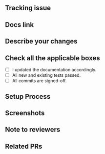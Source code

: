 <!--
Thank you for sending the PR! 
Please fill the applicable details below
Happy contributing!
-->

## Tracking issue

<!-- If your PR fixes an open issue, use `Closes #999` to link your PR with the issue. #999 stands for the issue number you are fixing -->

<!-- Remove this section if not applicable -->

<!-- Example: Closes #31 -->

## Docs link

<!-- Add documentation link built by CI jobs here, and specify the changed place. -->

## Describe your changes

<!-- List all the proposed changes in your PR -->

<!-- Mark all the applicable boxes. To mark the box as done follow the following conventions -->
<!--
[x] - Correct; marked as done
[X] - Correct; marked as done
[ ] - Not correct; marked as **not** done
-->

## Check all the applicable boxes <!-- Follow the above conventions to check the box -->

- [ ] I updated the documentation accordingly.
- [ ] All new and existing tests passed.
- [ ] All commits are signed-off.

## Setup Process

<!-- Describe how you set up this PR's environment to help maintainers reproduce your results more easily -->

## Screenshots

<!-- Add all the screenshots which support your changes -->

## Note to reviewers

<!-- Add notes to reviewers if applicable -->

## Related PRs

<!-- Add related pull requests for reviewers to check -->

